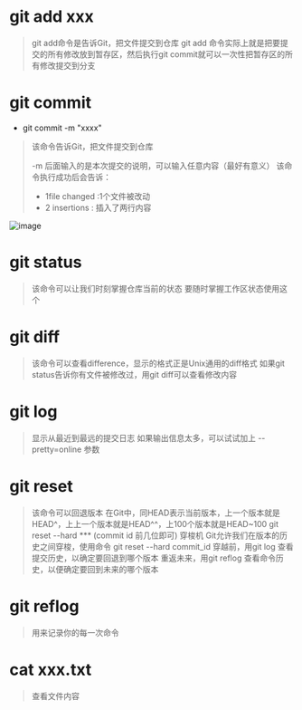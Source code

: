 # git add xxx
> git add命令是告诉Git，把文件提交到仓库
> git add 命令实际上就是把要提交的所有修改放到暂存区，然后执行git commit就可以一次性把暂存区的所有修改提交到分支

# git commit
- git commit -m "xxxx"
> 该命令告诉Git，把文件提交到仓库
> 
> -m 后面输入的是本次提交的说明，可以输入任意内容（最好有意义）
> 该命令执行成功后会告诉：
>  - 1file changed :1个文件被改动
>  - 2 insertions : 插入了两行内容

![image](https://user-images.githubusercontent.com/64481843/216902131-75549fd1-4f23-4977-a1dd-0e8cfb136bca.png)

# git status
> 该命令可以让我们时刻掌握仓库当前的状态
> 要随时掌握工作区状态使用这个

# git diff
> 该命令可以查看difference，显示的格式正是Unix通用的diff格式
> 如果git status告诉你有文件被修改过，用git diff可以查看修改内容

# git log 
> 显示从最近到最远的提交日志
> 如果输出信息太多，可以试试加上  --pretty=online 参数

# git reset
> 该命令可以回退版本
> 在Git中，同HEAD表示当前版本，上一个版本就是HEAD^，上上一个版本就是HEAD^^，上100个版本就是HEAD~100
> git reset --hard ***  (commit id 前几位即可)  穿梭机
> Git允许我们在版本的历史之间穿梭，使用命令
> git reset --hard commit_id
> 穿越前，用git log 查看提交历史，以确定要回退到哪个版本
> 重返未来，用git reflog 查看命令历史，以便确定要回到未来的哪个版本


# git reflog 
> 用来记录你的每一次命令


# cat xxx.txt
> 查看文件内容


